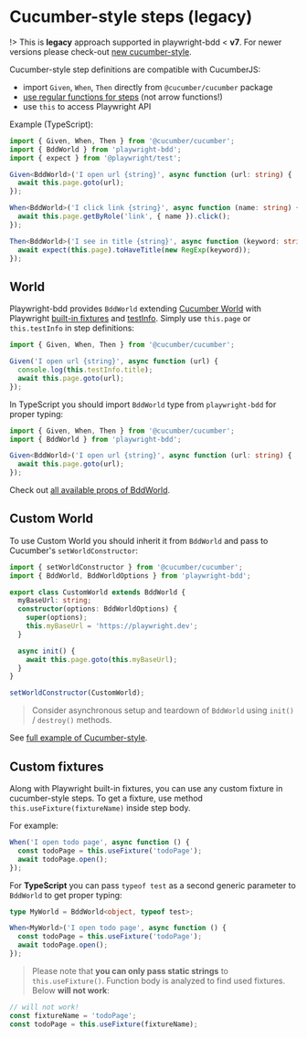# Cucumber-style steps (legacy)

!> This is **legacy** approach supported in playwright-bdd < **v7**. For newer versions please check-out [new cucumber-style](writing-steps/cucumber-style.md).

Cucumber-style step definitions are compatible with CucumberJS:

* import `Given`, `When`, `Then` directly from `@cucumber/cucumber` package
* [use regular functions for steps](https://github.com/cucumber/cucumber-js/blob/main/docs/faq.md#the-world-instance-isnt-available-in-my-hooks-or-step-definitions) (not arrow functions!) 
* use `this` to access Playwright API 

Example (TypeScript):

```ts
import { Given, When, Then } from '@cucumber/cucumber';
import { BddWorld } from 'playwright-bdd';
import { expect } from '@playwright/test';

Given<BddWorld>('I open url {string}', async function (url: string) {
  await this.page.goto(url);
});

When<BddWorld>('I click link {string}', async function (name: string) {
  await this.page.getByRole('link', { name }).click();
});

Then<BddWorld>('I see in title {string}', async function (keyword: string) {
  await expect(this.page).toHaveTitle(new RegExp(keyword));
});
```

## World
Playwright-bdd provides `BddWorld` extending [Cucumber World](https://github.com/cucumber/cucumber-js/blob/main/docs/support_files/world.md) with Playwright [built-in fixtures](https://playwright.dev/docs/test-fixtures#built-in-fixtures) and [testInfo](https://playwright.dev/docs/test-advanced#testinfo-object). Simply use `this.page` or `this.testInfo` in step definitions:

```js
import { Given, When, Then } from '@cucumber/cucumber';

Given('I open url {string}', async function (url) {
  console.log(this.testInfo.title);
  await this.page.goto(url);
});
```

In TypeScript you should import `BddWorld` type from `playwright-bdd` for proper typing:
```ts
import { Given, When, Then } from '@cucumber/cucumber';
import { BddWorld } from 'playwright-bdd';

Given<BddWorld>('I open url {string}', async function (url: string) {
  await this.page.goto(url);
});
```

Check out [all available props of BddWorld](https://github.com/vitalets/playwright-bdd/blob/main/src/run/bddWorld.ts). 

## Custom World
To use Custom World you should inherit it from `BddWorld` and pass to Cucumber's `setWorldConstructor`:

```ts
import { setWorldConstructor } from '@cucumber/cucumber';
import { BddWorld, BddWorldOptions } from 'playwright-bdd';

export class CustomWorld extends BddWorld {
  myBaseUrl: string;
  constructor(options: BddWorldOptions) {
    super(options);
    this.myBaseUrl = 'https://playwright.dev';
  }

  async init() {
    await this.page.goto(this.myBaseUrl);
  }
}

setWorldConstructor(CustomWorld);
```
> Consider asynchronous setup and teardown of `BddWorld` using `init()` / `destroy()` methods.

See [full example of Cucumber-style](https://github.com/vitalets/playwright-bdd/tree/main/examples/cucumber-style).

## Custom fixtures
Along with Playwright built-in fixtures, you can use any custom fixture in cucumber-style steps.
To get a fixture, use method `this.useFixture(fixtureName)` inside step body.

For example:
```js
When('I open todo page', async function () {
  const todoPage = this.useFixture('todoPage');
  await todoPage.open();
});
```

For **TypeScript** you can pass `typeof test` as a second generic parameter to `BddWorld`
to get proper typing:

```ts
type MyWorld = BddWorld<object, typeof test>;

When<MyWorld>('I open todo page', async function () {
  const todoPage = this.useFixture('todoPage');
  await todoPage.open();
});
```

> Please note that **you can only pass static strings** to `this.useFixture()`. Function body is analyzed to find used fixtures. Below **will not work**:
```ts
// will not work!
const fixtureName = 'todoPage';
const todoPage = this.useFixture(fixtureName);
```
